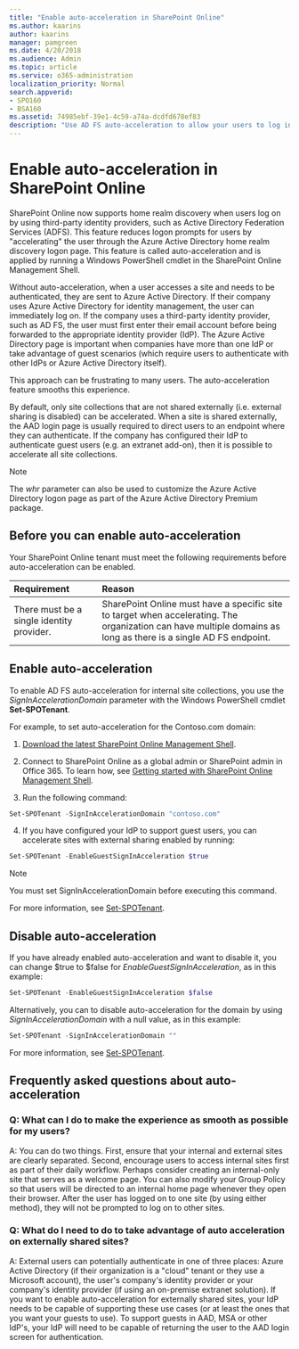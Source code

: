 ```yaml
---
title: "Enable auto-acceleration in SharePoint Online"
ms.author: kaarins
author: kaarins
manager: pamgreen
ms.date: 4/20/2018
ms.audience: Admin
ms.topic: article
ms.service: o365-administration
localization_priority: Normal
search.appverid:
- SPO160
- BSA160
ms.assetid: 74985ebf-39e1-4c59-a74a-dcdfd678ef83
description: "Use AD FS auto-acceleration to allow your users to log in by using your organization's Active Directory Federation Services (AD FS) endpoint. They can be signed in immediately, without having to enter their credentials twice."
---
```


# Enable auto-acceleration in SharePoint Online

SharePoint Online now supports home realm discovery when users log on by using third-party identity providers, such as Active Directory Federation Services (ADFS). This feature reduces logon prompts for users by "accelerating" the user through the Azure Active Directory home realm discovery logon page. This feature is called auto-acceleration and is applied by running a Windows PowerShell cmdlet in the SharePoint Online Management Shell.
  
Without auto-acceleration, when a user accesses a site and needs to be authenticated, they are sent to Azure Active Directory. If their company uses Azure Active Directory for identity management, the user can immediately log on. If the company uses a third-party identity provider, such as AD FS, the user must first enter their email account before being forwarded to the appropriate identity provider (IdP). The Azure Active Directory page is important when companies have more than one IdP or take advantage of guest scenarios (which require users to authenticate with other IdPs or Azure Active Directory itself).
  
This approach can be frustrating to many users. The auto-acceleration feature smooths this experience.
  
By default, only site collections that are not shared externally (i.e. external sharing is disabled) can be accelerated. When a site is shared externally, the AAD login page is usually required to direct users to an endpoint where they can authenticate. If the company has configured their IdP to authenticate guest users (e.g. an extranet add-on), then it is possible to accelerate all site collections.
  
> [!NOTE]
> The  _whr_ parameter can also be used to customize the Azure Active Directory logon page as part of the Azure Active Directory Premium package. 
  
## Before you can enable auto-acceleration

Your SharePoint Online tenant must meet the following requirements before auto-acceleration can be enabled.
  
|**Requirement**|**Reason**|
|:-----|:-----|
|There must be a single identity provider.  <br/> |SharePoint Online must have a specific site to target when accelerating. The organization can have multiple domains as long as there is a single AD FS endpoint.  <br/> |
   
## Enable auto-acceleration

To enable AD FS auto-acceleration for internal site collections, you use the  _SignInAccelerationDomain_ parameter with the Windows PowerShell cmdlet **Set-SPOTenant**. 
  
For example, to set auto-acceleration for the Contoso.com domain:
 
1. [Download the latest SharePoint Online Management Shell](https://go.microsoft.com/fwlink/p/?LinkId=255251).
    
2. Connect to SharePoint Online as a global admin or SharePoint admin in Office 365. To learn how, see [Getting started with SharePoint Online Management Shell](https://go.microsoft.com/fwlink/?linkid=869066).
3. Run the following command:
```PowerShell
Set-SPOTenant -SignInAccelerationDomain "contoso.com"
```
4. If you have configured your IdP to support guest users, you can accelerate sites with external sharing enabled by running:
  
```PowerShell
Set-SPOTenant -EnableGuestSignInAcceleration $true
```

> [!NOTE]
> You must set SignInAccelerationDomain before executing this command. 
  
For more information, see [Set-SPOTenant](https://go.microsoft.com/fwlink/?LinkId=617177).
  
## Disable auto-acceleration

If you have already enabled auto-acceleration and want to disable it, you can change $true to $false for  _EnableGuestSignInAcceleration_, as in this example:
  
```PowerShell
Set-SPOTenant -EnableGuestSignInAcceleration $false
```

Alternatively, you can to disable auto-acceleration for the domain by using  _SignInAccelerationDomain_ with a null value, as in this example: 
  
```PowerShell
Set-SPOTenant -SignInAccelerationDomain ""
```

For more information, see [Set-SPOTenant](https://go.microsoft.com/fwlink/?LinkId=617177).
  
## Frequently asked questions about auto-acceleration
<a name="FAQ"> </a>

### Q: What can I do to make the experience as smooth as possible for my users?

A: You can do two things. First, ensure that your internal and external sites are clearly separated. Second, encourage users to access internal sites first as part of their daily workflow. Perhaps consider creating an internal-only site that serves as a welcome page. You can also modify your Group Policy so that users will be directed to an internal home page whenever they open their browser. After the user has logged on to one site (by using either method), they will not be prompted to log on to other sites.
  
### Q: What do I need to do to take advantage of auto acceleration on externally shared sites?

A: External users can potentially authenticate in one of three places: Azure Active Directory (if their organization is a "cloud" tenant or they use a Microsoft account), the user's company's identity provider or your company's identity provider (if using an on-premise extranet solution). If you want to enable auto-acceleration for externally shared sites, your IdP needs to be capable of supporting these use cases (or at least the ones that you want your guests to use). To support guests in AAD, MSA or other IdP's, your IdP will need to be capable of returning the user to the AAD login screen for authentication.
  

